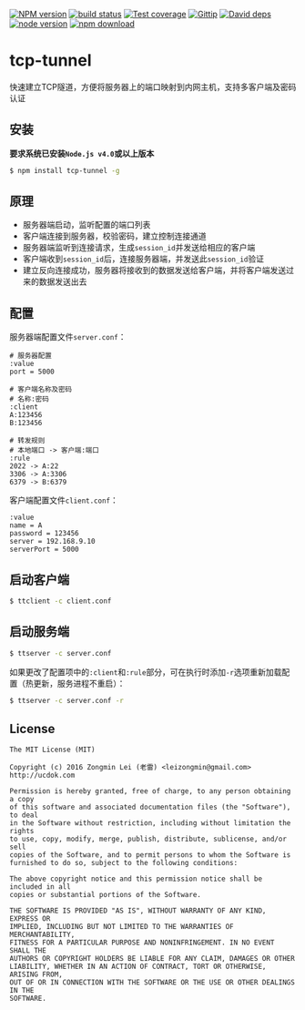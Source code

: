 [![NPM version][npm-image]][npm-url]
[![build status][travis-image]][travis-url]
[![Test coverage][coveralls-image]][coveralls-url]
[![Gittip][gittip-image]][gittip-url]
[![David deps][david-image]][david-url]
[![node version][node-image]][node-url]
[![npm download][download-image]][download-url]

[npm-image]: https://img.shields.io/npm/v/tcp-tunnel.svg?style=flat-square
[npm-url]: https://npmjs.org/package/tcp-tunnel
[travis-image]: https://img.shields.io/travis/leizongmin/tcp-tunnel.svg?style=flat-square
[travis-url]: https://travis-ci.org/leizongmin/tcp-tunnel
[coveralls-image]: https://img.shields.io/coveralls/leizongmin/tcp-tunnel.svg?style=flat-square
[coveralls-url]: https://coveralls.io/r/leizongmin/tcp-tunnel?branch=master
[gittip-image]: https://img.shields.io/gittip/leizongmin.svg?style=flat-square
[gittip-url]: https://www.gittip.com/leizongmin/
[david-image]: https://img.shields.io/david/leizongmin/tcp-tunnel.svg?style=flat-square
[david-url]: https://david-dm.org/leizongmin/tcp-tunnel
[node-image]: https://img.shields.io/badge/node.js-%3E=_4.0-green.svg?style=flat-square
[node-url]: http://nodejs.org/download/
[download-image]: https://img.shields.io/npm/dm/tcp-tunnel.svg?style=flat-square
[download-url]: https://npmjs.org/package/tcp-tunnel

# tcp-tunnel
快速建立TCP隧道，方便将服务器上的端口映射到内网主机，支持多客户端及密码认证

## 安装

**要求系统已安装`Node.js v4.0`或以上版本**

```bash
$ npm install tcp-tunnel -g
```

## 原理

+ 服务器端启动，监听配置的端口列表
+ 客户端连接到服务器，校验密码，建立控制连接通道
+ 服务器端监听到连接请求，生成`session_id`并发送给相应的客户端
+ 客户端收到`session_id`后，连接服务器端，并发送此`session_id`验证
+ 建立反向连接成功，服务器将接收到的数据发送给客户端，并将客户端发送过来的数据发送出去

## 配置

服务器端配置文件`server.conf`：

```
# 服务器配置
:value
port = 5000

# 客户端名称及密码
# 名称:密码
:client
A:123456
B:123456

# 转发规则
# 本地端口 -> 客户端:端口
:rule
2022 -> A:22
3306 -> A:3306
6379 -> B:6379
```

客户端配置文件`client.conf`：

```
:value
name = A
password = 123456
server = 192.168.9.10
serverPort = 5000
```

## 启动客户端

```bash
$ ttclient -c client.conf
```

## 启动服务端

```bash
$ ttserver -c server.conf
```

如果更改了配置项中的`:client`和`:rule`部分，可在执行时添加`-r`选项重新加载配置（热更新，服务进程不重启）：

```bash
$ ttserver -c server.conf -r
```


## License

```
The MIT License (MIT)

Copyright (c) 2016 Zongmin Lei (老雷) <leizongmin@gmail.com>
http://ucdok.com

Permission is hereby granted, free of charge, to any person obtaining a copy
of this software and associated documentation files (the "Software"), to deal
in the Software without restriction, including without limitation the rights
to use, copy, modify, merge, publish, distribute, sublicense, and/or sell
copies of the Software, and to permit persons to whom the Software is
furnished to do so, subject to the following conditions:

The above copyright notice and this permission notice shall be included in all
copies or substantial portions of the Software.

THE SOFTWARE IS PROVIDED "AS IS", WITHOUT WARRANTY OF ANY KIND, EXPRESS OR
IMPLIED, INCLUDING BUT NOT LIMITED TO THE WARRANTIES OF MERCHANTABILITY,
FITNESS FOR A PARTICULAR PURPOSE AND NONINFRINGEMENT. IN NO EVENT SHALL THE
AUTHORS OR COPYRIGHT HOLDERS BE LIABLE FOR ANY CLAIM, DAMAGES OR OTHER
LIABILITY, WHETHER IN AN ACTION OF CONTRACT, TORT OR OTHERWISE, ARISING FROM,
OUT OF OR IN CONNECTION WITH THE SOFTWARE OR THE USE OR OTHER DEALINGS IN THE
SOFTWARE.
```
